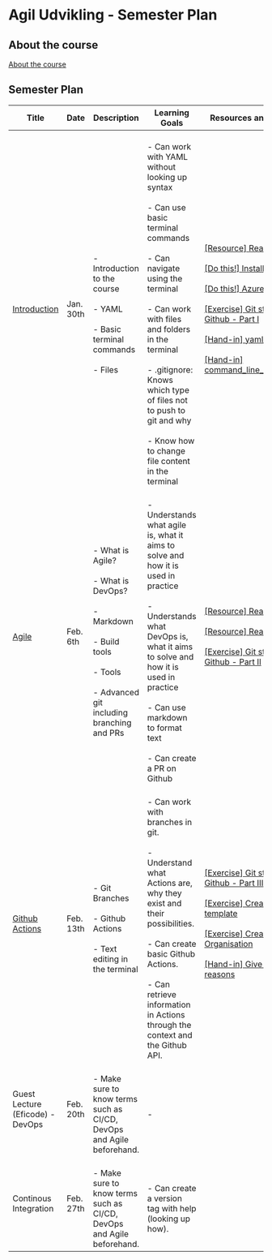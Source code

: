 # Agil Udvikling - Semester Plan

## About the course

[About the course](00._Course_Material/00._Meta_Course_Material/about_the_course.md)

## Semester Plan


| Title | Date | Description | Learning Goals | Resources and Activities |
| --- | --- | --- | --- | --- |
| [Introduction](00._Course_Material/02._Slides/01._Introduction/01._Introduction.md) | Jan. 30th | <br>            - Introduction to the course<br>            <br>            - YAML<br><br>            - Basic terminal commands<br><br>            - Files<br>         | <br>            - Can work with YAML without looking up syntax<br><br>            - Can use basic terminal commands<br><br>            - Can navigate using the terminal<br><br>            - Can work with files and folders in the terminal<br><br>            - .gitignore: Knows which type of files not to push to git and why<br><br>            - Know how to change file content in the terminal<br>         | [[Resource] Reading Material](00._Course_Material/01._Assignments/01._Introduction/read_literature.md)<br><br>[[Do this!] Install Tools](00._Course_Material/01._Assignments/01._Introduction/install_tools.md/)<br><br>[[Do this!] Azure for Students](00._Course_Material/01._Assignments/01._Introduction/azure_for_students.md)<br><br>[[Exercise] Git started with Github - Part I](00._Course_Material/01._Assignments/01._Introduction/git_started_with_github_part_I.md)<br><br>[[Hand-in] yaml_person.md](00._Course_Material/01._Assignments/01._Introduction/yaml_person.md)<br><br>[[Hand-in] command_line_exercises.md](00._Course_Material/01._Assignments/01._Introduction/command_line_exercises.md) |
| [Agile](00._Course_Material/02._Slides/02._Agile/02._Agile.md) | Feb. 6th | <br>            - What is Agile?<br>            <br>            - What is DevOps?<br><br>            - Markdown<br><br>            - Build tools<br><br>            - Tools<br><br>            - Advanced git including branching and PRs<br>         | <br>            - Understands what agile is, what it aims to solve and how it is used in practice<br><br>            - Understands what DevOps is, what it aims to solve and how it is used in practice<br><br>            - Can use markdown to format text<br><br>            - Can create a PR on Github<br>         | [[Resource] Reading Material](00._Course_Material/01._Assignments/02._Agile/read_literature.md)<br><br>[[Resource] Reading Material](00._Course_Material/01._Assignments/02._Agile/read_about_github_actions.md)<br><br>[[Exercise] Git started with Github - Part II](00._Course_Material/01._Assignments/02._Agile/git_started_with_github_part_II.md) |
| [Github Actions](00._Course_Material/02._Slides/03._Github_Actions/03._Github_Actions.md) | Feb. 13th | <br>           - Git Branches<br><br>           - Github Actions<br><br>           - Text editing in the terminal<br>         | <br>           - Can work with branches in git.<br><br>           - Understand what Actions are, why they exist and their possibilities.<br><br>           - Can create basic Github Actions.<br><br>           - Can retrieve information in Actions through the context and the Github API.<br>         | [[Exercise] Git started with Github - Part III](00._Course_Material/01._Assignments/03._Github_Actions/git_started_with_github_part_III.md)<br><br>[[Exercise] Create an issue template](00._Course_Material/01._Assignments/03._Github_Actions/create_an_issue_template.md)<br><br>[[Exercise] Create a Github Organisation](00._Course_Material/01._Assignments/03._Github_Actions/github_organisations.md)<br><br>[[Hand-in] Give me 3 good reasons](00._Course_Material/01._Assignments/03._Github_Actions/give_me_3_good_reasons.md) |
| Guest Lecture (Eficode) - DevOps | Feb. 20th | <br>           - Make sure to know terms such as CI/CD, DevOps and Agile beforehand. <br>         | <br>           -<br>         |  |
| Continous Integration | Feb. 27th | <br>           - Make sure to know terms such as CI/CD, DevOps and Agile beforehand. <br>         | <br>           - Can create a version tag with help (looking up how). <br>         |  |
